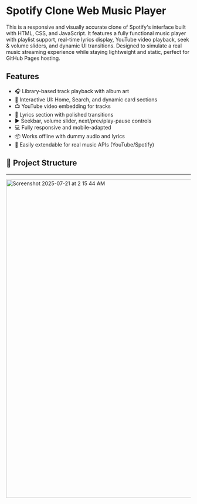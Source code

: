 # Spotify Clone Web Music Player

This is a responsive and visually accurate clone of Spotify's interface built with HTML, CSS, and JavaScript. It features a fully functional music player with playlist support, real-time lyrics display, YouTube video playback, seek & volume sliders, and dynamic UI transitions. Designed to simulate a real music streaming experience while staying lightweight and static, perfect for GitHub Pages hosting.


##  Features

- 🎧 Library-based track playback with album art
- 🔎 Interactive UI: Home, Search, and dynamic card sections
- 📺 YouTube video embedding for tracks
- 📝 Lyrics section with polished transitions
- ▶️ Seekbar, volume slider, next/prev/play-pause controls
- 💻 Fully responsive and mobile-adapted
- 📦 Works offline with dummy audio and lyrics
- 🧠 Easily extendable for real music APIs (YouTube/Spotify)

## 📂 Project Structure

---
<img width="1460" height="869" alt="Screenshot 2025-07-21 at 2 15 44 AM" src="https://github.com/user-attachments/assets/bd62bf67-b01e-4ffb-ac5e-989f1c4c5995" />

